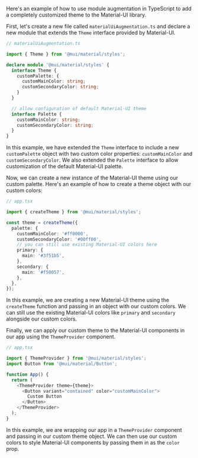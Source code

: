 Here's an example of how to use module augmentation in TypeScript to add a completely customized theme to the Material-UI library.

First, let's create a new file called `materialUiAugmentation.ts` and declare a new module that extends the `Theme` interface provided by Material-UI.

```typescript
// materialUiAugmentation.ts

import { Theme } from '@mui/material/styles';

declare module '@mui/material/styles' {
  interface Theme {
    customPalette: {
      customMainColor: string;
      customSecondaryColor: string;
    }
  }

  // allow configuration of default Material-UI theme
  interface Palette {
    customMainColor: string;
    customSecondaryColor: string;
  }
}
```

In this example, we have extended the `Theme` interface to include a new `customPalette` object with two custom color properties: `customMainColor` and `customSecondaryColor`. We also extended the `Palette` interface to allow customization of the default Material-UI palette.

Now, we can create a new instance of the Material-UI theme using our custom palette. Here's an example of how to create a theme object with our custom colors:

```typescript
// app.tsx

import { createTheme } from '@mui/material/styles';

const theme = createTheme({
  palette: {
    customMainColor: '#ff0000',
    customSecondaryColor: '#00ff00',
    // you can still use existing Material-UI colors here
    primary: {
      main: '#3f51b5',
    },
    secondary: {
      main: '#f50057',
    },
  },
});
```

In this example, we are creating a new Material-UI theme using the `createTheme` function and passing in an object with our custom colors. We can still use the existing Material-UI colors like `primary` and `secondary` alongside our custom colors.

Finally, we can apply our custom theme to the Material-UI components in our app using the `ThemeProvider` component.

```typescript
// app.tsx

import { ThemeProvider } from '@mui/material/styles';
import Button from '@mui/material/Button';

function App() {
  return (
    <ThemeProvider theme={theme}>
      <Button variant="contained" color="customMainColor">
        Custom Button
      </Button>
    </ThemeProvider>
  );
}
```

In this example, we are wrapping our app in a `ThemeProvider` component and passing in our custom theme object. We can then use our custom colors to style Material-UI components by passing them in as the `color` prop.
